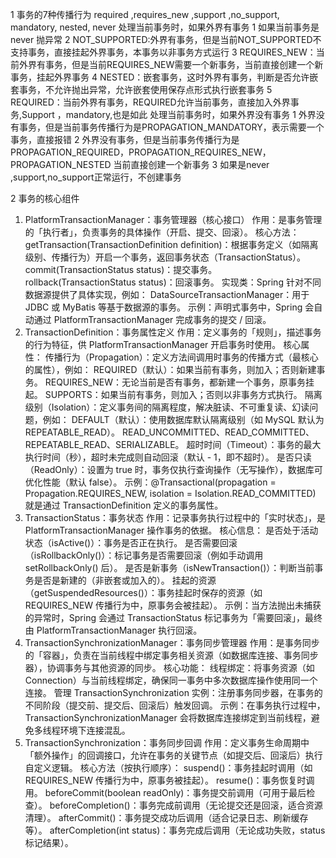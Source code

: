 1 事务的7种传播行为
required ,requires_new ,support ,no_support, mandatory, nested, never
处理当前事务时，如果外界有事务
    1 如果当前事务是never 抛异常 
    2 NOT_SUPPORTED:外界有事务，但是当前NOT_SUPPORTED不支持事务，直接挂起外界事务，本事务以非事务方式运行
    3 REQUIRES_NEW：当前外界有事务，但是当前REQUIRES_NEW需要一个新事务，当前直接创建一个新事务，挂起外界事务
    4 NESTED：嵌套事务，这时外界有事务，判断是否允许嵌套事务，不允许抛出异常，允许嵌套使用保存点形式执行嵌套事务
    5 REQUIRED：当前外界有事务，REQUIRED允许当前事务，直接加入外界事务,Support ，mandatory,也是如此
处理当前事务时，如果外界没有事务
    1 外界没有事务，但是当前事务传播行为是PROPAGATION_MANDATORY，表示需要一个事务，直接报错
    2 外界没有事务，但是当前事务传播行为是PROPAGATION_REQUIRED，PROPAGATION_REQUIRES_NEW，PROPAGATION_NESTED
当前直接创建一个新事务
    3 如果是never ,support,no_support正常运行，不创建事务


2 事务的核心组件
1. PlatformTransactionManager：事务管理器（核心接口）
   作用：是事务管理的「执行者」，负责事务的具体操作（开启、提交、回滚）。
   核心方法：
   getTransaction(TransactionDefinition definition)：根据事务定义（如隔离级别、传播行为）开启一个事务，返回事务状态（TransactionStatus）。
   commit(TransactionStatus status)：提交事务。
   rollback(TransactionStatus status)：回滚事务。
   实现类：Spring 针对不同数据源提供了具体实现，例如：
   DataSourceTransactionManager：用于 JDBC 或 MyBatis 等基于数据源的事务。
示例：声明式事务中，Spring 会自动通过 PlatformTransactionManager 完成事务的提交 / 回滚。
2. TransactionDefinition：事务属性定义
   作用：定义事务的「规则」，描述事务的行为特征，供 PlatformTransactionManager 开启事务时使用。
   核心属性：
   传播行为（Propagation）：定义方法间调用时事务的传播方式（最核心的属性），例如：
   REQUIRED（默认）：如果当前有事务，则加入；否则新建事务。
   REQUIRES_NEW：无论当前是否有事务，都新建一个事务，原事务挂起。
   SUPPORTS：如果当前有事务，则加入；否则以非事务方式执行。
   隔离级别（Isolation）：定义事务间的隔离程度，解决脏读、不可重复读、幻读问题，例如：
   DEFAULT（默认）：使用数据库默认隔离级别（如 MySQL 默认为 REPEATABLE_READ）。
   READ_UNCOMMITTED、READ_COMMITTED、REPEATABLE_READ、SERIALIZABLE。
   超时时间（Timeout）：事务的最大执行时间（秒），超时未完成则自动回滚（默认 - 1，即不超时）。
   是否只读（ReadOnly）：设置为 true 时，事务仅执行查询操作（无写操作），数据库可优化性能（默认 false）。
示例：@Transactional(propagation = Propagation.REQUIRES_NEW, isolation = Isolation.READ_COMMITTED) 就是通过 TransactionDefinition 定义的事务属性。
3. TransactionStatus：事务状态
   作用：记录事务执行过程中的「实时状态」，是 PlatformTransactionManager 操作事务的依据。
   核心信息：
   是否处于活动状态（isActive()）：事务是否正在执行。
   是否需要回滚（isRollbackOnly()）：标记事务是否需要回滚（例如手动调用 setRollbackOnly() 后）。
   是否是新事务（isNewTransaction()）：判断当前事务是否是新建的（非嵌套或加入的）。
   挂起的资源（getSuspendedResources()）：事务挂起时保存的资源（如 REQUIRES_NEW 传播行为中，原事务会被挂起）。
示例：当方法抛出未捕获的异常时，Spring 会通过 TransactionStatus 标记事务为「需要回滚」，最终由 PlatformTransactionManager 执行回滚。
4. TransactionSynchronizationManager：事务同步管理器
   作用：是事务同步的「容器」，负责在当前线程中绑定事务相关资源（如数据库连接、事务同步器），协调事务与其他资源的同步。
   核心功能：
   线程绑定：将事务资源（如 Connection）与当前线程绑定，确保同一事务中多次数据库操作使用同一个连接。
   管理 TransactionSynchronization 实例：注册事务同步器，在事务的不同阶段（提交前、提交后、回滚后）触发回调。
示例：在事务执行过程中，TransactionSynchronizationManager 会将数据库连接绑定到当前线程，避免多线程环境下连接混乱。
5. TransactionSynchronization：事务同步回调
   作用：定义事务生命周期中「额外操作」的回调接口，允许在事务的关键节点（如提交后、回滚后）执行自定义逻辑。
   核心方法（按执行顺序）：
   suspend()：事务挂起时调用（如 REQUIRES_NEW 传播行为中，原事务被挂起）。
   resume()：事务恢复时调用。
   beforeCommit(boolean readOnly)：事务提交前调用（可用于最后检查）。
   beforeCompletion()：事务完成前调用（无论提交还是回滚，适合资源清理）。
   afterCommit()：事务提交成功后调用（适合记录日志、刷新缓存等）。
   afterCompletion(int status)：事务完成后调用（无论成功失败，status 标记结果）。


